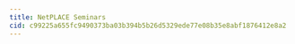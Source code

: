 ```yaml
---
title: NetPLACE Seminars
cid: c99225a655fc9490373ba03b394b5b26d5329ede77e08b35e8abf1876412e8a2
---
```

